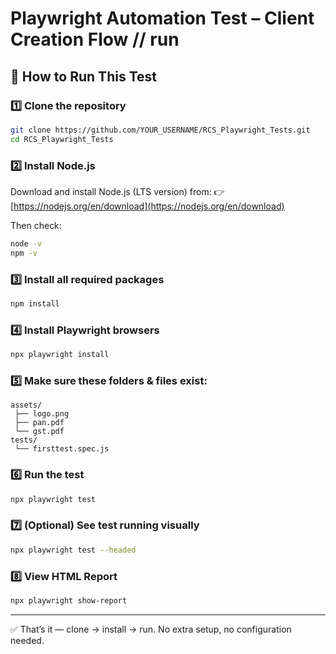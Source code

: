 # Playwright Automation Test – Client Creation Flow // run

## 🚀 How to Run This Test

### 1️⃣ Clone the repository

```bash
git clone https://github.com/YOUR_USERNAME/RCS_Playwright_Tests.git
cd RCS_Playwright_Tests
```

### 2️⃣ Install Node.js

Download and install Node.js (LTS version) from:
👉 [https://nodejs.org/en/download](https://nodejs.org/en/download)

Then check:

```bash
node -v
npm -v
```

### 3️⃣ Install all required packages

```bash
npm install
```

### 4️⃣ Install Playwright browsers

```bash
npx playwright install
```

### 5️⃣ Make sure these folders & files exist:

```
assets/
 ├── logo.png
 ├── pan.pdf
 └── gst.pdf
tests/
 └── firsttest.spec.js
```

### 6️⃣ Run the test

```bash
npx playwright test
```

### 7️⃣ (Optional) See test running visually

```bash
npx playwright test --headed
```

### 8️⃣ View HTML Report

```bash
npx playwright show-report
```

---

✅ That’s it — clone → install → run.
No extra setup, no configuration needed.

